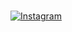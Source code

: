 <h1 align="center"></h1>
<p align="left">
<!-- <p align="center"><img src="http://github-readme-streak-stats.herokuapp.com?user=meghrxj&theme=dark&hide_border=true&stroke=00DDD6&currStreakLabel=49DDCD" /></p> -->
<a href="https://www.instagram.com/meghrxj/"><img src="https://img.icons8.com/instagram" alt="Instagram"/></a>
  &emsp;
 

</p>
<br>
